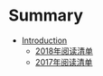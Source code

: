 # Summary

* [Introduction](README.md)
  * [2018年阅读清单](2018/README.md)
  * [2017年阅读清单](2017/README.md)

